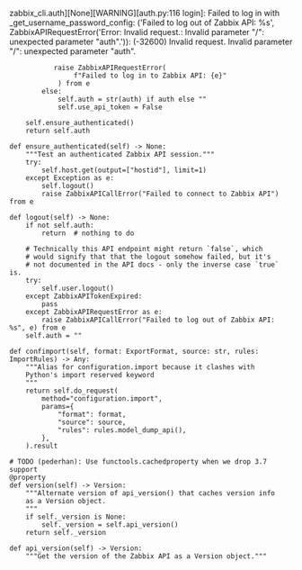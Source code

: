 zabbix_cli.auth][None][WARNING][auth.py:116 login]: Failed to log in with _get_username_password_config: ('Failed to log out of Zabbix API: %s', ZabbixAPIRequestError('Error: Invalid request.: Invalid parameter "/": unexpected parameter "auth".')): (-32600) Invalid request. Invalid parameter "/": unexpected parameter "auth".


               raise ZabbixAPIRequestError(
                    f"Failed to log in to Zabbix API: {e}"
                ) from e
            else:
                self.auth = str(auth) if auth else ""
                self.use_api_token = False

        self.ensure_authenticated()
        return self.auth

    def ensure_authenticated(self) -> None:
        """Test an authenticated Zabbix API session."""
        try:
            self.host.get(output=["hostid"], limit=1)
        except Exception as e:
            self.logout()
            raise ZabbixAPICallError("Failed to connect to Zabbix API") from e

    def logout(self) -> None:
        if not self.auth:
            return  # nothing to do

        # Technically this API endpoint might return `false`, which
        # would signify that that the logout somehow failed, but it's
        # not documented in the API docs - only the inverse case `true` is.
        try:
            self.user.logout()
        except ZabbixAPITokenExpired:
            pass
        except ZabbixAPIRequestError as e:
            raise ZabbixAPICallError("Failed to log out of Zabbix API: %s", e) from e
        self.auth = ""

    def confimport(self, format: ExportFormat, source: str, rules: ImportRules) -> Any:
        """Alias for configuration.import because it clashes with
        Python's import reserved keyword
        """
        return self.do_request(
            method="configuration.import",
            params={
                "format": format,
                "source": source,
                "rules": rules.model_dump_api(),
            },
        ).result

    # TODO (pederhan): Use functools.cachedproperty when we drop 3.7 support
    @property
    def version(self) -> Version:
        """Alternate version of api_version() that caches version info
        as a Version object.
        """
        if self._version is None:
            self._version = self.api_version()
        return self._version

    def api_version(self) -> Version:
        """Get the version of the Zabbix API as a Version object."""
